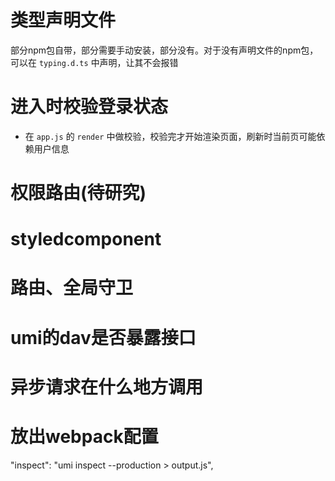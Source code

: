 # 类型声明文件

部分npm包自带，部分需要手动安装，部分没有。对于没有声明文件的npm包，可以在 `typing.d.ts` 中声明，让其不会报错

# 进入时校验登录状态

- 在 `app.js` 的 `render` 中做校验，校验完才开始渲染页面，刷新时当前页可能依赖用户信息

# 权限路由(待研究)

# styledcomponent

# 路由、全局守卫

# umi的dav是否暴露接口

# 异步请求在什么地方调用

# 放出webpack配置 
"inspect": "umi inspect --production > output.js",

